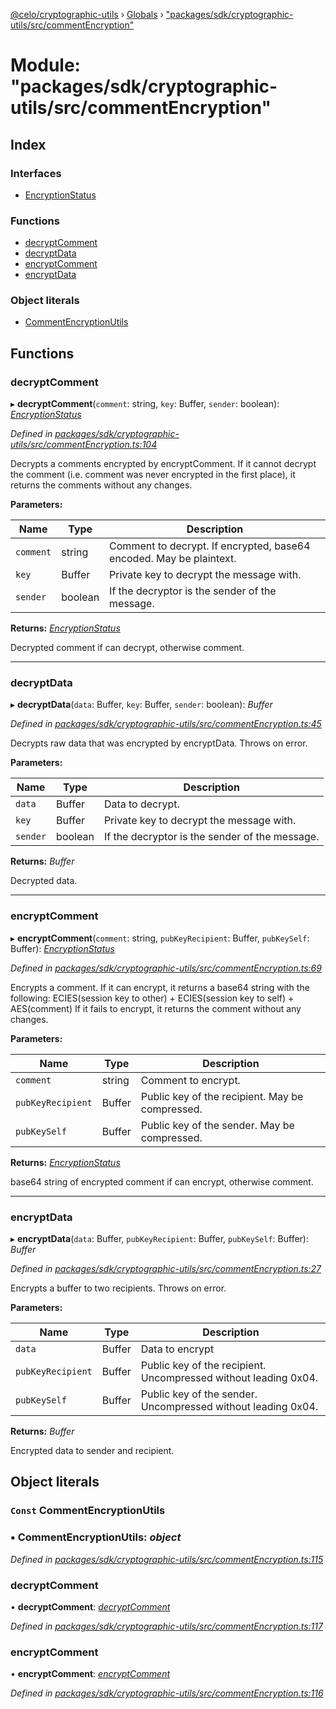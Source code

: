 [@celo/cryptographic-utils](../README.md) › [Globals](../globals.md) › ["packages/sdk/cryptographic-utils/src/commentEncryption"](_packages_sdk_cryptographic_utils_src_commentencryption_.md)

# Module: "packages/sdk/cryptographic-utils/src/commentEncryption"

## Index

### Interfaces

* [EncryptionStatus](../interfaces/_packages_sdk_cryptographic_utils_src_commentencryption_.encryptionstatus.md)

### Functions

* [decryptComment](_packages_sdk_cryptographic_utils_src_commentencryption_.md#decryptcomment)
* [decryptData](_packages_sdk_cryptographic_utils_src_commentencryption_.md#decryptdata)
* [encryptComment](_packages_sdk_cryptographic_utils_src_commentencryption_.md#encryptcomment)
* [encryptData](_packages_sdk_cryptographic_utils_src_commentencryption_.md#encryptdata)

### Object literals

* [CommentEncryptionUtils](_packages_sdk_cryptographic_utils_src_commentencryption_.md#const-commentencryptionutils)

## Functions

###  decryptComment

▸ **decryptComment**(`comment`: string, `key`: Buffer, `sender`: boolean): *[EncryptionStatus](../interfaces/_packages_sdk_cryptographic_utils_src_commentencryption_.encryptionstatus.md)*

*Defined in [packages/sdk/cryptographic-utils/src/commentEncryption.ts:104](https://github.com/celo-org/celo-monorepo/blob/master/packages/sdk/cryptographic-utils/src/commentEncryption.ts#L104)*

Decrypts a comments encrypted by encryptComment. If it cannot decrypt the comment (i.e. comment was
never encrypted in the first place), it returns the comments without any changes.

**Parameters:**

Name | Type | Description |
------ | ------ | ------ |
`comment` | string | Comment to decrypt. If encrypted, base64 encoded. May be plaintext. |
`key` | Buffer | Private key to decrypt the message with. |
`sender` | boolean | If the decryptor is the sender of the message. |

**Returns:** *[EncryptionStatus](../interfaces/_packages_sdk_cryptographic_utils_src_commentencryption_.encryptionstatus.md)*

Decrypted comment if can decrypt, otherwise comment.

___

###  decryptData

▸ **decryptData**(`data`: Buffer, `key`: Buffer, `sender`: boolean): *Buffer*

*Defined in [packages/sdk/cryptographic-utils/src/commentEncryption.ts:45](https://github.com/celo-org/celo-monorepo/blob/master/packages/sdk/cryptographic-utils/src/commentEncryption.ts#L45)*

Decrypts raw data that was encrypted by encryptData. Throws on error.

**Parameters:**

Name | Type | Description |
------ | ------ | ------ |
`data` | Buffer | Data to decrypt. |
`key` | Buffer | Private key to decrypt the message with. |
`sender` | boolean | If the decryptor is the sender of the message. |

**Returns:** *Buffer*

Decrypted data.

___

###  encryptComment

▸ **encryptComment**(`comment`: string, `pubKeyRecipient`: Buffer, `pubKeySelf`: Buffer): *[EncryptionStatus](../interfaces/_packages_sdk_cryptographic_utils_src_commentencryption_.encryptionstatus.md)*

*Defined in [packages/sdk/cryptographic-utils/src/commentEncryption.ts:69](https://github.com/celo-org/celo-monorepo/blob/master/packages/sdk/cryptographic-utils/src/commentEncryption.ts#L69)*

Encrypts a comment. If it can encrypt, it returns a base64 string with the following:
   ECIES(session key to other) + ECIES(session key to self) + AES(comment)
If it fails to encrypt, it returns the comment without any changes.

**Parameters:**

Name | Type | Description |
------ | ------ | ------ |
`comment` | string | Comment to encrypt. |
`pubKeyRecipient` | Buffer | Public key of the recipient. May be compressed. |
`pubKeySelf` | Buffer | Public key of the sender. May be compressed. |

**Returns:** *[EncryptionStatus](../interfaces/_packages_sdk_cryptographic_utils_src_commentencryption_.encryptionstatus.md)*

base64 string of encrypted comment if can encrypt, otherwise comment.

___

###  encryptData

▸ **encryptData**(`data`: Buffer, `pubKeyRecipient`: Buffer, `pubKeySelf`: Buffer): *Buffer*

*Defined in [packages/sdk/cryptographic-utils/src/commentEncryption.ts:27](https://github.com/celo-org/celo-monorepo/blob/master/packages/sdk/cryptographic-utils/src/commentEncryption.ts#L27)*

Encrypts a buffer to two recipients. Throws on error.

**Parameters:**

Name | Type | Description |
------ | ------ | ------ |
`data` | Buffer | Data to encrypt |
`pubKeyRecipient` | Buffer | Public key of the recipient. Uncompressed without leading 0x04. |
`pubKeySelf` | Buffer | Public key of the sender. Uncompressed without leading 0x04. |

**Returns:** *Buffer*

Encrypted data to sender and recipient.

## Object literals

### `Const` CommentEncryptionUtils

### ▪ **CommentEncryptionUtils**: *object*

*Defined in [packages/sdk/cryptographic-utils/src/commentEncryption.ts:115](https://github.com/celo-org/celo-monorepo/blob/master/packages/sdk/cryptographic-utils/src/commentEncryption.ts#L115)*

###  decryptComment

• **decryptComment**: *[decryptComment](_packages_sdk_cryptographic_utils_src_commentencryption_.md#decryptcomment)*

*Defined in [packages/sdk/cryptographic-utils/src/commentEncryption.ts:117](https://github.com/celo-org/celo-monorepo/blob/master/packages/sdk/cryptographic-utils/src/commentEncryption.ts#L117)*

###  encryptComment

• **encryptComment**: *[encryptComment](_packages_sdk_cryptographic_utils_src_commentencryption_.md#encryptcomment)*

*Defined in [packages/sdk/cryptographic-utils/src/commentEncryption.ts:116](https://github.com/celo-org/celo-monorepo/blob/master/packages/sdk/cryptographic-utils/src/commentEncryption.ts#L116)*
